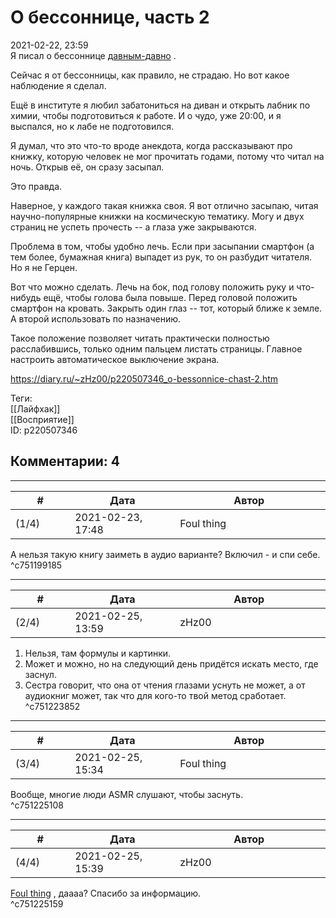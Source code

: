 О бессоннице, часть 2
=====================

  
2021-02-22, 23:59  
 Я писал о бессоннице  [давным-давно](О%20бессоннице)  .   
   
 Сейчас я от бессонницы, как правило, не страдаю. Но вот какое наблюдение я сделал.   
   
 Ещё в институте я любил забатониться на диван и открыть лабник по химии, чтобы подготовиться к работе. И о чудо, уже 20:00, и я выспался, но к лабе не подготовился.   
   
 Я думал, что это что-то вроде анекдота, когда рассказывают про книжку, которую человек не мог прочитать годами, потому что читал на ночь. Открыв её, он сразу засыпал.   
   
 Это правда.   
   
 Наверное, у каждого такая книжка своя. Я вот отлично засыпаю, читая научно-популярные книжки на космическую тематику. Могу и двух страниц не успеть прочесть -- а глаза уже закрываются.   
   
 Проблема в том, чтобы удобно лечь. Если при засыпании смартфон (а тем более, бумажная книга) выпадет из рук, то он разбудит читателя. Но я не Герцен.   
   
 Вот что можно сделать. Лечь на бок, под голову положить руку и что-нибудь ещё, чтобы голова была повыше. Перед головой положить смартфон на кровать. Закрыть один глаз -- тот, который ближе к земле. А второй использовать по назначению.   
   
 Такое положение позволяет читать практически полностью расслабившись, только одним пальцем листать страницы. Главное настроить автоматическое выключение экрана.   
  
<https://diary.ru/~zHz00/p220507346_o-bessonnice-chast-2.htm>  
  
Теги:  
[[Лайфхак]]  
[[Восприятие]]  
ID: p220507346  


Комментарии: 4
--------------

  


---



|         #         |              Дата              |                     Автор                     |           ID           |
| --- | --- | --- | --- |
| (1/4) | 2021-02-23, 17:48 | Foul thing | c751199185 |

  
 А нельзя такую книгу заиметь в аудио варианте? Включил - и спи себе.   
 ^c751199185

---



|         #         |              Дата              |                     Автор                     |           ID           |
| --- | --- | --- | --- |
| (2/4) | 2021-02-25, 13:59 | zHz00 | c751223852 |

  
 1. Нельзя, там формулы и картинки.   
 2. Может и можно, но на следующий день придётся искать место, где заснул.   
 3. Сестра говорит, что она от чтения глазами уснуть не может, а от аудиокниг может, так что для кого-то твой метод сработает.   
 ^c751223852

---



|         #         |              Дата              |                     Автор                     |           ID           |
| --- | --- | --- | --- |
| (3/4) | 2021-02-25, 15:34 | Foul thing | c751225108 |

  
 Вообще, многие люди ASMR слушают, чтобы заснуть.   
 ^c751225108

---



|         #         |              Дата              |                     Автор                     |           ID           |
| --- | --- | --- | --- |
| (4/4) | 2021-02-25, 15:39 | zHz00 | c751225159 |

  
  [Foul thing](http://foulthing.diary.ru "Temporary Internet Flies")  , даааа? Спасибо за информацию.   
 ^c751225159